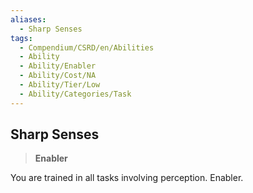 ```yaml
---
aliases:
  - Sharp Senses
tags:
  - Compendium/CSRD/en/Abilities
  - Ability
  - Ability/Enabler
  - Ability/Cost/NA
  - Ability/Tier/Low
  - Ability/Categories/Task
---
```

  
    
## Sharp Senses    
>**Enabler**  
    
You are trained in all tasks involving perception. Enabler.